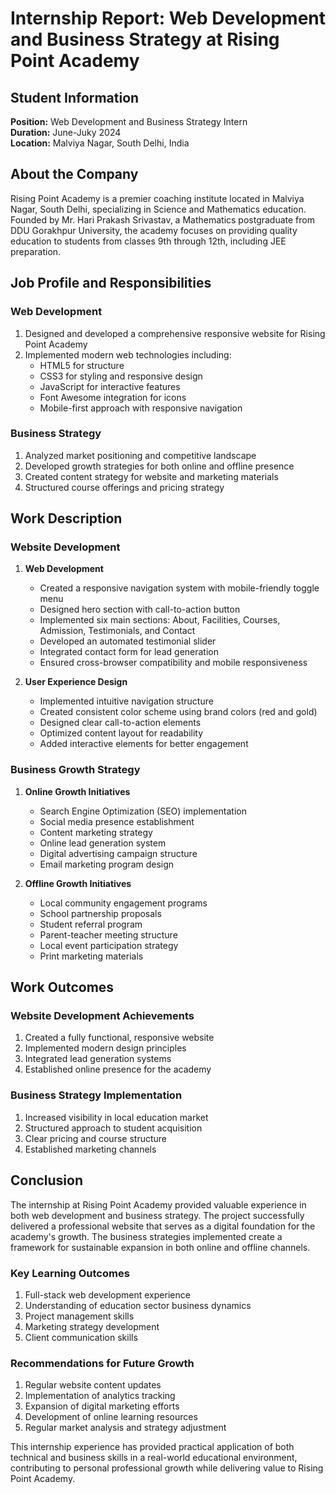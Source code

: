 # Internship Report: Web Development and Business Strategy at Rising Point Academy

## Student Information
**Position:** Web Development and Business Strategy Intern  
**Duration:** June-Juky 2024  
**Location:** Malviya Nagar, South Delhi, India  

## About the Company
Rising Point Academy is a premier coaching institute located in Malviya Nagar, South Delhi, specializing in Science and Mathematics education. Founded by Mr. Hari Prakash Srivastav, a Mathematics postgraduate from DDU Gorakhpur University, the academy focuses on providing quality education to students from classes 9th through 12th, including JEE preparation.

## Job Profile and Responsibilities

### Web Development
1. Designed and developed a comprehensive responsive website for Rising Point Academy
2. Implemented modern web technologies including:
   - HTML5 for structure
   - CSS3 for styling and responsive design
   - JavaScript for interactive features
   - Font Awesome integration for icons
   - Mobile-first approach with responsive navigation

### Business Strategy
1. Analyzed market positioning and competitive landscape
2. Developed growth strategies for both online and offline presence
3. Created content strategy for website and marketing materials
4. Structured course offerings and pricing strategy

## Work Description

### Website Development
1. **Web Development**
   - Created a responsive navigation system with mobile-friendly toggle menu
   - Designed hero section with call-to-action button
   - Implemented six main sections: About, Facilities, Courses, Admission, Testimonials, and Contact
   - Developed an automated testimonial slider
   - Integrated contact form for lead generation
   - Ensured cross-browser compatibility and mobile responsiveness

2. **User Experience Design**
   - Implemented intuitive navigation structure
   - Created consistent color scheme using brand colors (red and gold)
   - Designed clear call-to-action elements
   - Optimized content layout for readability
   - Added interactive elements for better engagement

### Business Growth Strategy

1. **Online Growth Initiatives**
   - Search Engine Optimization (SEO) implementation
   - Social media presence establishment
   - Content marketing strategy
   - Online lead generation system
   - Digital advertising campaign structure
   - Email marketing program design

2. **Offline Growth Initiatives**
   - Local community engagement programs
   - School partnership proposals
   - Student referral program
   - Parent-teacher meeting structure
   - Local event participation strategy
   - Print marketing materials

## Work Outcomes

### Website Development Achievements
1. Created a fully functional, responsive website
2. Implemented modern design principles
3. Integrated lead generation systems
4. Established online presence for the academy

### Business Strategy Implementation
1. Increased visibility in local education market
2. Structured approach to student acquisition
3. Clear pricing and course structure
4. Established marketing channels

## Conclusion
The internship at Rising Point Academy provided valuable experience in both web development and business strategy. The project successfully delivered a professional website that serves as a digital foundation for the academy's growth. The business strategies implemented create a framework for sustainable expansion in both online and offline channels.

### Key Learning Outcomes
1. Full-stack web development experience
2. Understanding of education sector business dynamics
3. Project management skills
4. Marketing strategy development
5. Client communication skills

### Recommendations for Future Growth
1. Regular website content updates
2. Implementation of analytics tracking
3. Expansion of digital marketing efforts
4. Development of online learning resources
5. Regular market analysis and strategy adjustment

This internship experience has provided practical application of both technical and business skills in a real-world educational environment, contributing to personal professional growth while delivering value to Rising Point Academy.
